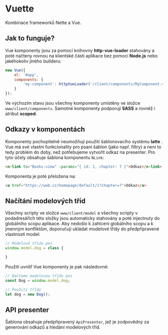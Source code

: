 # Vuette
Kombinace frameworků Nette a Vue.

## Jak to funguje?
Vue komponenty jsou za pomocí knihovny **http-vue-loader** stahovány a poté načteny rovnou na klientské části aplikace bez pomoci **Node.js** nebo jakéhokoliv jiného builderu:

```javascript
new Vue({
    el: '#app',
    components: {
        'my-component': httpVueLoader('/client/components/MyComponent.vue')
    }
});
```

Ve výchozím stavu jsou všechny komponenty umístěny ve složce `www/client/components`. Samotné komponenty podporují **SASS** a rovněž i atribut **scoped**. 

## Odkazy v komponentách

Komponenty pochopitelně neumožňují použití šablonovacího systému **latte** . Vue má své vlastní funkcionality pro psaní šablon (jako např. filtry) a není to tedy problém do doby, než potřebujeme vytvořit odkaz na presenter. Pro tyto účely obsahuje šablona komponentu `NLink`:

```html
<n-link to="Books:view" :params="{ id: 1, chapter: 7 }">Odkaz</n-link>
```

Komponenta je poté přeložena na:

```html
<a href="https://web.cz/homepage/default/1?chapter=7">Odkaz</a>
```

## Načítání modelových tříd

Všechny scripty ve složce `www/client/model` a všechny scripty v podadresářích této složky jsou automaticky stahovány a poté injectnuty do globálního scopu aplikace. Aby nedošlo k zahlcení globálního scopu a k jmenným konfliktům, doporučuji ukládat modelové třídy do předpřipravené vlastnosti model:

```javascript
// Modelová třída pes
window.model.dog = class {

}
```

Použití uvnitř Vue komponenty je pak následovné:

```javascript
// Načteme modelovou třídu pes
const Dog = window.model.dog;

// Použití třídy
let dog = new Dog();
```

## API presenter

Šablona obsahuje předpřipravený `ApiPresenter`, jež je zodpovědný za generování odkazů a hledání modelových tříd.

